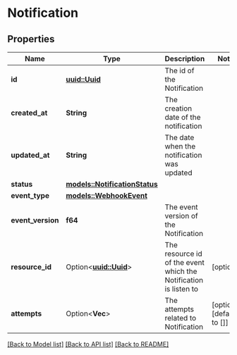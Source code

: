 # Notification

## Properties

Name | Type | Description | Notes
------------ | ------------- | ------------- | -------------
**id** | [**uuid::Uuid**](uuid::Uuid.md) | The id of the Notification | 
**created_at** | **String** | The creation date of the notification | 
**updated_at** | **String** | The date when the notification was updated | 
**status** | [**models::NotificationStatus**](NotificationStatus.md) |  | 
**event_type** | [**models::WebhookEvent**](WebhookEvent.md) |  | 
**event_version** | **f64** | The event version of the Notification | 
**resource_id** | Option<[**uuid::Uuid**](uuid::Uuid.md)> | The resource id of the event which the Notification is listen to | [optional]
**attempts** | Option<**Vec<String>**> | The attempts related to Notification | [optional][default to []]

[[Back to Model list]](../README.md#documentation-for-models) [[Back to API list]](../README.md#documentation-for-api-endpoints) [[Back to README]](../README.md)


